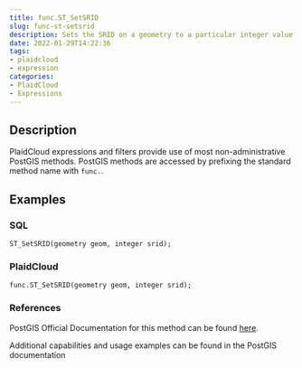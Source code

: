 ```yaml
---
title: func.ST_SetSRID
slug: func-st-setsrid
description: Sets the SRID on a geometry to a particular integer value
date: 2022-01-29T14:22:36
tags:
- plaidcloud
- expression
categories:
- PlaidCloud
- Expressions
---
```



## Description


PlaidCloud expressions and filters provide use of most non-administrative PostGIS methods. PostGIS methods are accessed by prefixing the standard method name with `func.`.



## Examples


### SQL



```
ST_SetSRID(geometry geom, integer srid);
```


### PlaidCloud



```
func.ST_SetSRID(geometry geom, integer srid);
```


### References


PostGIS Official Documentation for this method can be found [here](https://postgis.net/docs/manual-3.1/ST_SetSRID.html).



Additional capabilities and usage examples can be found in the PostGIS documentation

